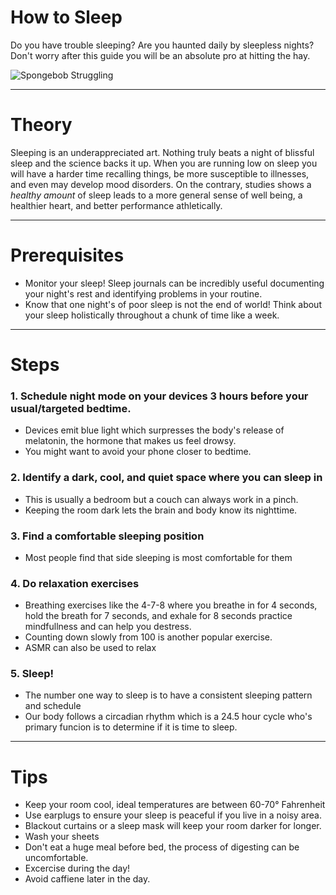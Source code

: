 # How to Sleep

Do you have trouble sleeping? Are you haunted daily by sleepless nights? Don't worry after this guide you will be an absolute pro at hitting the hay.

![Spongebob Struggling](https://media.giphy.com/media/Jap1tdjahS0rm/giphy.gif?cid=ecf05e47rxfuhkchyd9aojaeq14jhl7mb06dndtp6chpqd38&rid=giphy.gif&ct=g)

---
# Theory

Sleeping is an underappreciated art. Nothing truly beats a night of blissful sleep and the science backs it up. When you are running low on sleep you will have a harder time recalling things, be more susceptible to illnesses, and even may develop mood disorders. On the contrary, studies shows a *healthy amount* of sleep leads to a more general sense of well being, a healthier heart, and better performance athletically. 

---
# Prerequisites

 - Monitor your sleep! Sleep journals can be incredibly useful documenting your night's rest and identifying problems in your routine. 
 - Know that one night's of poor sleep is not the end of world! Think about your sleep holistically throughout a chunk of time like a week.

---
# Steps

### 1. Schedule night mode on your devices 3 hours before your usual/targeted bedtime.
- Devices emit blue light which surpresses the body's release of melatonin, the hormone that makes us feel drowsy. 
- You might want to avoid your phone closer to bedtime. 
### 2. Identify a dark, cool, and quiet space where you can sleep in 
- This is usually a bedroom but a couch can always work in a pinch.
- Keeping the room dark lets the brain and body know its nighttime.
### 3. Find a comfortable sleeping position
- Most people find that side sleeping is most comfortable for them
### 4. Do relaxation exercises
- Breathing exercises like the 4-7-8 where you breathe in for 4 seconds, hold the breath for 7 seconds, and exhale for 8 seconds practice mindfullness and can help you destress.
- Counting down slowly from 100 is another popular exercise.
- ASMR can also be used to relax 
### 5. Sleep!
- The number one way to sleep is to have a consistent sleeping pattern and schedule
- Our body follows a circadian rhythm which is a 24.5 hour cycle who's primary funcion is to determine if it is time to sleep. 
---
# Tips

- Keep your room cool, ideal temperatures are between 60-70° Fahrenheit
-    Use earplugs to ensure your sleep is peaceful if you live in a noisy area.
-    Blackout curtains or a sleep mask will keep your room darker for longer.
-    Wash your sheets
-    Don't eat a huge meal before bed, the process of digesting can be uncomfortable.
-    Excercise during the day!
-    Avoid caffiene later in the day. 
